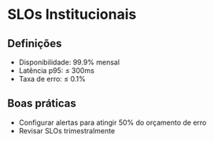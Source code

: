 # SLOs Institucionais

## Definições
- Disponibilidade: 99.9% mensal
- Latência p95: ≤ 300ms
- Taxa de erro: ≤ 0.1%

## Boas práticas
- Configurar alertas para atingir 50% do orçamento de erro
- Revisar SLOs trimestralmente
